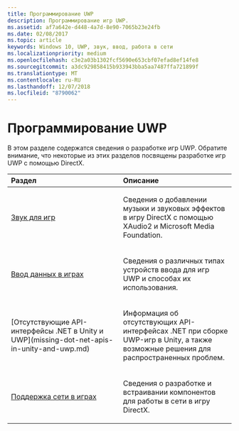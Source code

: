 ```yaml
---
title: Программирование UWP
description: Программирование игр UWP.
ms.assetid: af7a642e-d448-4a7d-8e90-7065b23e24fb
ms.date: 02/08/2017
ms.topic: article
keywords: Windows 10, UWP, звук, ввод, работа в сети
ms.localizationpriority: medium
ms.openlocfilehash: c3e2a03b1302fcf5690e653cbf07efad8ef14fe8
ms.sourcegitcommit: a3dc929858415b933943bba5aa7487ffa721899f
ms.translationtype: MT
ms.contentlocale: ru-RU
ms.lasthandoff: 12/07/2018
ms.locfileid: "8790062"
---
```

# <a name="uwp-programming"></a>Программирование UWP

В этом разделе содержатся сведения о разработке игр UWP. Обратите внимание, что некоторые из этих разделов посвящены разработке игр UWP с помощью DirectX.


<table>
<colgroup>
<col width="50%" />
<col width="50%" />
</colgroup>
<thead>
<tr class="header">
<th align="left">Раздел</th>
<th align="left">Описание</th>
</tr>
</thead>
<tbody>
<tr class="odd">
<td align="left"><p><a href="working-with-audio-in-your-directx-game.md">Звук для игр</a></p></td>
<td align="left"><p>Сведения о добавлении музыки и звуковых эффектов в игру DirectX с помощью XAudio2 и Microsoft Media Foundation.</p></td>
</tr>
<tr class="even">
<td align="left"><p><a href="input-for-games.md">Ввод данных в играх</a></p></td>
<td align="left"><p>Сведения о различных типах устройств ввода для игр UWP и способах их использования.</p></td>
</tr>
<tr class="odd">
    <td align="left">
        <p>[Отсутствующие API-интерфейсы .NET в Unity и UWP](missing-dot-net-apis-in-unity-and-uwp.md)</p>
    </td>
    <td align="left">
        <p>Информация об отсутствующих API-интерфейсах .NET при сборке UWP-игр в Unity, а также возможные решения для распространенных проблем.</p>
    </td>
</tr>
<tr class="even">
<td align="left"><p><a href="work-with-networking-in-your-directx-game.md">Поддержка сети в играх</a></p></td>
<td align="left"><p>Сведения о разработке и встраивании компонентов для работы в сети в игру DirectX.</p></td>
</tr>
</tbody>
</table>
 

 

 





